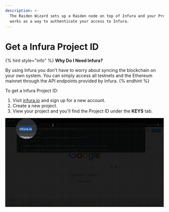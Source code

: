 ```yaml
---
description: >-
  The Raiden Wizard sets up a Raiden node on top of Infura and your Project ID
  works as a way to authenticate your access to Infura.
---
```


# Get a Infura Project ID

{% hint style="info" %}
**Why Do I Need Infura?**

By using Infura you don't have to worry about syncing the blockchain on your own system. You can simply access all testnets and the Ethereum mainnet through the API endpoints provided by Infura.
{% endhint %}

To get a Infura Project ID:

1. Visit [infura.io](https://infura.io/) and sign up for a new account.
2. Create a new project.
3. View your project and you'll find the Project ID under the **KEYS** tab.

![Steps To Get a Infura Project ID](../.gitbook/assets/infura_project_id_setup.gif)

